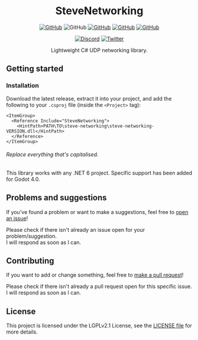 <h1 align="center">
SteveNetworking
</h1>

<div align="center">

[![GitHub](https://img.shields.io/github/license/Steveplays28/nexlib)](https://github.com/Steveplays28/nexlib/blob/main/LICENSE)
![GitHub](https://img.shields.io/github/repo-size/Steveplays28/nexlib)
[![GitHub](https://img.shields.io/github/forks/Steveplays28/nexlib)](https://github.com/Steveplays28/nexlib/network/members)
[![GitHub](https://img.shields.io/github/issues/Steveplays28/nexlib)](https://github.com/Steveplays28/nexlib/issues)
[![GitHub](https://img.shields.io/github/issues-pr/Steveplays28/nexlib)](https://github.com/Steveplays28/nexlib/pulls)

[![Discord](https://img.shields.io/discord/746681304111906867?label=chat%20on%20Discord%20%7C%20Steve%27s%20underwater%20paradise)](https://discord.gg/KbWxgGg)
[![Twitter](https://img.shields.io/twitter/follow/Steveplays28?label=Steveplays28%20%7C%20Followers)](https://twitter.com/Steveplays28)

Lightweight C# UDP networking library.
</div>

## Getting started

### Installation  
Download the latest release, extract it into your project, and add the following to your `.csproj` file (inside the `<Project>` tag):
```
<ItemGroup>
  <Reference Include="SteveNetworking">
    <HintPath>PATH\TO\steve-networking\steve-networking-VERSION.dll</HintPath>
  </Reference>
</ItemGroup>
```
###### Replace everything that's capitalised.

This library works with any .NET 6 project. Specific support has been added for Godot 4.0.

## Problems and suggestions  
If you've found a problem or want to make a suggestions, feel free to [open an issue](https://github.com/Steveplays28/nexlib/issues/new)!

Please check if there isn't already an issue open for your problem/suggestion.  
I will respond as soon as I can.

## Contributing  
If you want to add or change something, feel free to [make a pull request](https://github.com/Steveplays28/nexlib/compare)!

Please check if there isn't already a pull request open for this specific issue.  
I will respond as soon as I can.

## License  
This project is licensed under the LGPLv2.1 License, see the [LICENSE file](https://github.com/Steveplays28/nexlib/blob/main/LICENSE) for more details.
